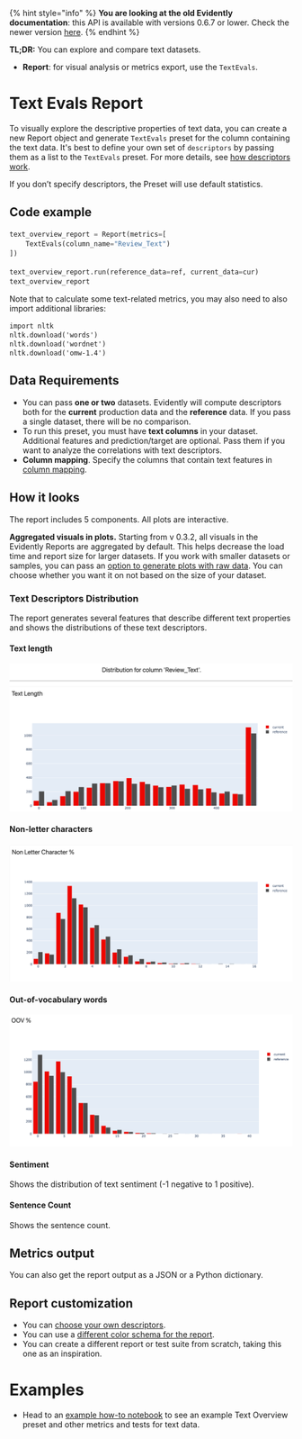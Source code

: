 
{% hint style="info" %}
**You are looking at the old Evidently documentation**: this API is available with versions 0.6.7 or lower. Check the newer version [here](https://docs.evidentlyai.com/introduction).
{% endhint %}

**TL;DR:** You can explore and compare text datasets.

* **Report**: for visual analysis or metrics export, use the `TextEvals`.

# Text Evals Report   

To visually explore the descriptive properties of text data, you can create a new Report object and generate `TextEvals` preset for the column containing the text data. It's best to define your own set of `descriptors` by passing them as a list to the `TextEvals` preset. For more details, see [how descriptors work](../tests-and-reports/text-descriptors.md).

If you don’t specify descriptors, the Preset will use default statistics.

## Code example

```python
text_overview_report = Report(metrics=[
    TextEvals(column_name="Review_Text")
])

text_overview_report.run(reference_data=ref, current_data=cur)
text_overview_report
```

Note that to calculate some text-related metrics, you may also need to also import additional libraries:

```
import nltk
nltk.download('words')
nltk.download('wordnet')
nltk.download('omw-1.4')
```

## Data Requirements

* You can pass **one or two** datasets. Evidently will compute descriptors both for the **current** production data and the **reference** data. If you pass a single dataset, there will be no comparison.
* To run this preset, you must have **text columns** in your dataset. Additional features and prediction/target are optional. Pass them if you want to analyze the correlations with text descriptors. 
* **Column mapping**. Specify the columns that contain text features in [column mapping](../input-data/column-mapping.md). 

## How it looks

The report includes 5 components. All plots are interactive.

**Aggregated visuals in plots.** Starting from v 0.3.2, all visuals in the Evidently Reports are aggregated by default. This helps decrease the load time and report size for larger datasets. If you work with smaller datasets or samples, you can pass an [option to generate plots with raw data](../customization/report-data-aggregation.md). You can choose whether you want it on not based on the size of your dataset.

### Text Descriptors Distribution

The report generates several features that describe different text properties and shows the distributions of these text descriptors. 

#### Text length

![](<../.gitbook/assets/reports/metric_text_descriptors_distribution_text_length-min.png>)

#### Non-letter characters

![](<../.gitbook/assets/reports/metric_text_descriptors_distribution_nlc-min.png>)

#### Out-of-vocabulary words

![](<../.gitbook/assets/reports/metric_text_descriptors_distribution_oov-min.png>)

#### Sentiment 

Shows the distribution of text sentiment (-1 negative to 1 positive).

#### Sentence Count

Shows the sentence count.

## Metrics output

You can also get the report output as a JSON or a Python dictionary.

## Report customization

* You can [choose your own descriptors](../tests-and-reports/text-descriptors.md).
* You can use a [different color schema for the report](../customization/options-for-color-schema.md). 
* You can create a different report or test suite from scratch, taking this one as an inspiration. 

# Examples

* Head to an [example how-to notebook](https://github.com/evidentlyai/evidently/blob/main/examples/how_to_questions/how_to_run_calculations_over_text_data.ipynb) to see an example Text Overview preset and other metrics and tests for text data.


